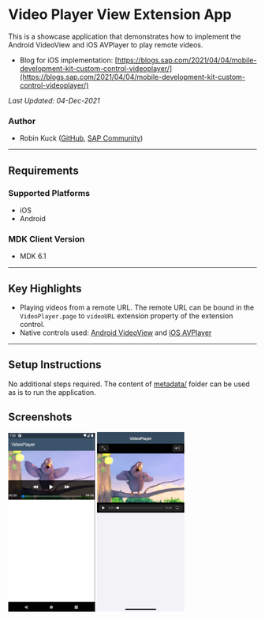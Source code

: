 # Video Player View Extension App

This is a showcase application that demonstrates how to implement the Android VideoView and iOS AVPlayer to play remote videos.

* Blog for iOS implementation: [https://blogs.sap.com/2021/04/04/mobile-development-kit-custom-control-videoplayer/](https://blogs.sap.com/2021/04/04/mobile-development-kit-custom-control-videoplayer/)

*Last Updated: 04-Dec-2021*

### Author
* Robin Kuck ([GitHub](https://github.com/robinkuck), [SAP Community](https://people.sap.com/kucki99))

***

## Requirements

### Supported Platforms

* iOS
* Android

### MDK Client Version

* MDK 6.1

***

## Key Highlights

* Playing videos from a remote URL. The remote URL can be bound in the `VideoPlayer.page` to `videoURL` extension property of the extension control.
* Native controls used: [Android VideoView](https://developer.android.com/reference/android/widget/VideoView) and [iOS AVPlayer](https://developer.apple.com/documentation/avfoundation/avplayer)

***

## Setup Instructions

No additional steps required. The content of [metadata/](metadata/) folder can be used as is to run the application.

## Screenshots

<img src="Screenshots/android.png" width="35%"> <img src="Screenshots/ios.png" width="35%">